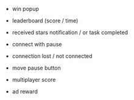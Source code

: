 
- win popup
- leaderboard (score / time)
- received stars notification / or task completed

- connect with pause
- connection lost / not connected 
- move pause button 
- multiplayer score

- ad reward
